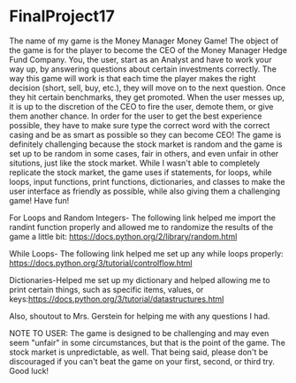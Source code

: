 # FinalProject17
The name of my game is the Money Manager Money Game! The object of the game is for the player to become the CEO of the Money Manager Hedge Fund Company. You, the user, start as an Analyst and have to work your way up, by answering questions about certain investments correctly. The way this game will work is that each time the player makes the right decision (short, sell, buy, etc.), they will move on to the next question. Once they hit certain benchmarks, they get promoted. When the user messes up, it is up to the discretion of the CEO to fire the user, demote them, or give them another chance. In order for the user to get the best experience possible, they have to make sure type the correct word with the correct casing and be as smart as possible so they can become CEO! The game is definitely challenging because the stock market is random and the game is set up to be random in some cases, fair in others, and even unfair in other situtions, just like the stock market. While I wasn't able to completely replicate the stock market, the game uses if statements, for loops, while loops, input functions, print functions, dictionaries, and classes to make the user interface as friendly as possible, while also giving them a challenging game! Have fun!

For Loops and Random Integers- The following link helped me import the randint function properly and allowed me to randomize the results of the game a little bit: https://docs.python.org/2/library/random.html

While Loops- The following link helped me set up any while loops properly: https://docs.python.org/3/tutorial/controlflow.html

Dictionaries-Helped me set up my dictionary and helped allowing me to print certain things, such as specific items, values, or keys:https://docs.python.org/3/tutorial/datastructures.html

Also, shoutout to Mrs. Gerstein for helping me with any questions I had. 

NOTE TO USER: The game is designed to be challenging and may even seem "unfair" in some circumstances, but that is the point of the game. The stock market is unpredictable, as well. That being said, please don't be discouraged if you can't beat the game on your first, second, or third try. Good luck!
